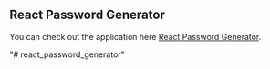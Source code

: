 
## React Password Generator

You can check out the application here [React Password Generator](https://fervent-volhard-f2991a.netlify.app/).



"# react_password_generator" 
